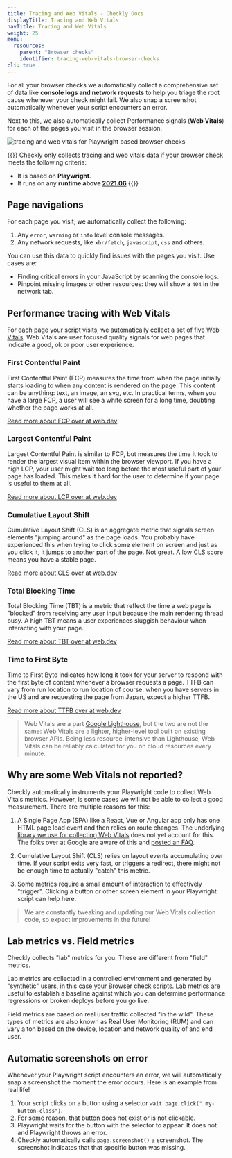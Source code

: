 ```yaml
---
title: Tracing and Web Vitals - Checkly Docs
displayTitle: Tracing and Web Vitals
navTitle: Tracing and Web Vitals
weight: 25
menu:
  resources: 
    parent: "Browser checks"
    identifier: tracing-web-vitals-browser-checks
cli: true
---
```


For all your browser checks we automatically collect a comprehensive set of data like **console logs and network requests** 
to help you triage the root cause whenever your check might fail. We also snap a screenshot automatically whenever your 
script encounters an error.

Next to this, we also automatically collect Performance signals (**Web Vitals**) for each of the pages you visit in the browser session.

![tracing and web vitals for Playwright based browser checks](/docs/images/browser-checks/tracing_web_vitals.png)

{{<info >}}
Checkly only collects tracing and web vitals data if your browser check meets the following criteria:
- It is based on **Playwright**.
- It runs on any **runtime above [2021.06](/docs/runtimes/specs/#npm-packages)**
{{</info >}}

## Page navigations

For each page you visit, we automatically collect the following:

1. Any `error`, `warning` or `info` level console messages.
2. Any network requests, like `xhr/fetch`, `javascript`, `css` and others.

You can use this data to quickly find issues with the pages you visit. Use cases are:

- Finding critical errors in your JavaScript by scanning the console logs.
- Pinpoint missing images or other resources: they will show a `404` in the network tab.

## Performance tracing with Web Vitals

For each page your script visits, we automatically collect a set of five [Web Vitals](https://web.dev/learn-web-vitals/).
Web Vitals are user focused quality signals for web pages that indicate a good, ok or poor user experience.

### First Contentful Paint

First Contentful Paint (FCP) measures the time from when the page initially starts loading to when any content is rendered
on the page. This content can be anything: text, an image, an svg, etc. In practical terms, when you have a large FCP, 
a user will see a white screen for a long time, doubting whether the page works at all.

[Read more about FCP over at web.dev](https://web.dev/fcp/)

### Largest Contentful Paint

Largest Contentful Paint is similar to FCP, but measures the time it took to render the largest visual item within the
browser viewport. If you have a high LCP, your user might wait too long before the most useful part of your page has loaded.
This makes it hard for the user to determine if your page is useful to them at all.

[Read more about LCP over at web.dev](https://web.dev/lcp/)

### Cumulative Layout Shift

Cumulative Layout Shift (CLS) is an aggregate metric that signals screen elements "jumping around" as the page loads.
You probably have experienced this when trying to click some element on screen and just as you click it, it jumps to another
part of the page. Not great. A low CLS score means you have a stable page.

[Read more about CLS over at web.dev](https://web.dev/cls/)

### Total Blocking Time

Total Blocking Time (TBT) is a metric that reflect the time a web page is "blocked" from receiving any user input because
the main rendering thread busy. A high TBT means a user experiences sluggish behaviour when interacting with your page.

[Read more about TBT over at web.dev](https://web.dev/tbt/)


### Time to First Byte

Time to First Byte indicates how long it took for your server to respond with the first byte of content whenever a browser
requests a page. TTFB can vary from run location to run location of course: when you have servers in the US and are requesting
the page from Japan, expect a higher TTFB.

[Read more about TTFB over at web.dev](https://web.dev/time-to-first-byte/)

> Web Vitals are a part [Google Lighthouse](https://developers.google.com/web/tools/lighthouse), but the two are not the same: Web Vitals are a lighter, higher-level tool built on existing browser APIs. Being less resource-intensive than Lighthouse, Web Vitals can be reliably calculated for you on cloud resources every minute.

## Why are some Web Vitals not reported?

Checkly automatically instruments your Playwright code to collect Web Vitals metrics. However, is some cases we will not
be able to collect a good measurement. There are multiple reasons for this:

1. A Single Page App (SPA) like a React, Vue or Angular app only has one HTML page load event and then relies on route changes.
The underlying [library we use for collecting Web Vitals](https://github.com/GoogleChrome/web-vitals) does not yet account for this.
The folks over at Google are aware of this and [posted an FAQ](https://web.dev/vitals-spa-faq/).

2. Cumulative Layout Shift (CLS) relies on layout events accumulating over time. If your script exits very fast, or triggers
a redirect, there might not be enough time to actually "catch" this metric.

3. Some metrics require a small amount of interaction to effectively "trigger". Clicking a button or other screen element
in your Playwright script can help here.

> We are constantly tweaking and updating our Web Vitals collection code, so expect improvements in the future! 

## Lab metrics vs. Field metrics

Checkly collects "lab" metrics for you. These are different from "field" metrics. 

Lab metrics are collected in a controlled environment and generated by "synthetic" users, in this case your Browser check
scripts. Lab metrics are useful to establish a baseline against which you can determine performance regressions or broken 
deploys before you go live. 

Field metrics are based on real user traffic collected "in the wild". These types of metrics are also known as Real User
Monitoring (RUM) and can vary a ton based on the device, location and network quality of and end user. 

## Automatic screenshots on error

Whenever your Playwright script encounters an error, we will automatically snap a screenshot the moment the error
occurs. Here is an example from real life!

1. Your script clicks on a button using a selector `wait page.click(".my-button-class")`.
2. For some reason, that button does not exist or is not clickable.
3. Playwright waits for the button with the selector to appear. It does not and Playwright throws an error.
4. Checkly automatically calls `page.screenshot()` a screenshot. The screenshot indicates that that specific button was missing.


